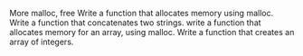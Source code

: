 More malloc, free
Write a function that allocates memory using malloc.
Write a function that concatenates two strings.
write a function that allocates memory for an array, using malloc.
Write a function that creates an array of integers.
